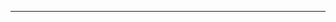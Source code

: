 <!--
CO_OP_TRANSLATOR_METADATA:
{
  "original_hash": "77735b446eb79b1bba9c849865cd0ced",
  "translation_date": "2025-08-28T18:07:02+00:00",
  "source_file": "03-GettingStarted/05-stdio-server/README.md",
  "language_code": "uk"
}
-->


---

